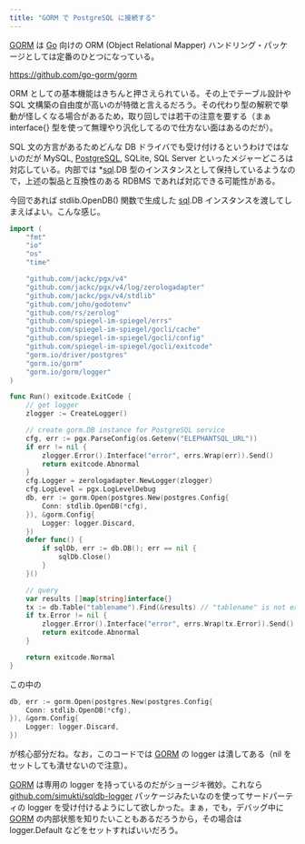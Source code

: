 ```yaml
---
title: "GORM で PostgreSQL に接続する"
---
```


[GORM] は [Go] 向けの ORM (Object Relational Mapper) ハンドリング・パッケージとしては定番のひとつになっている。

https://github.com/go-gorm/gorm

ORM としての基本機能はきちんと押さえられている。その上でテーブル設計や SQL 文構築の自由度が高いのが特徴と言えるだろう。その代わり型の解釈で挙動が怪しくなる場合があるため，取り回しでは若干の注意を要する（まぁ interface{} 型を使って無理やり汎化してるので仕方ない面はあるのだが）。

SQL 文の方言があるためどんな DB ドライバでも受け付けるというわけではないのだが MySQL, [PostgreSQL], SQLite, SQL Server といったメジャーどころは対応している。内部では *[sql][database/sql].DB 型のインスタンスとして保持しているようなので，上述の製品と互換性のある RDBMS であれば対応できる可能性がある。

今回であれば stdlib.OpenDB() 関数で生成した [sql][database/sql].DB インスタンスを渡してしまえばよい。こんな感じ。

```go
import (
    "fmt"
    "io"
    "os"
    "time"

    "github.com/jackc/pgx/v4"
    "github.com/jackc/pgx/v4/log/zerologadapter"
    "github.com/jackc/pgx/v4/stdlib"
    "github.com/joho/godotenv"
    "github.com/rs/zerolog"
    "github.com/spiegel-im-spiegel/errs"
    "github.com/spiegel-im-spiegel/gocli/cache"
    "github.com/spiegel-im-spiegel/gocli/config"
    "github.com/spiegel-im-spiegel/gocli/exitcode"
    "gorm.io/driver/postgres"
    "gorm.io/gorm"
    "gorm.io/gorm/logger"
)

func Run() exitcode.ExitCode {
    // get logger
    zlogger := CreateLogger()

    // create gorm.DB instance for PostgreSQL service
    cfg, err := pgx.ParseConfig(os.Getenv("ELEPHANTSQL_URL"))
    if err != nil {
        zlogger.Error().Interface("error", errs.Wrap(err)).Send()
        return exitcode.Abnormal
    }
    cfg.Logger = zerologadapter.NewLogger(zlogger)
    cfg.LogLevel = pgx.LogLevelDebug
    db, err := gorm.Open(postgres.New(postgres.Config{
        Conn: stdlib.OpenDB(*cfg),
    }), &gorm.Config{
        Logger: logger.Discard,
    })
    defer func() {
        if sqlDb, err := db.DB(); err == nil {
            sqlDb.Close()
        }
    }()

    // query
    var results []map[string]interface{}
    tx := db.Table("tablename").Find(&results) // "tablename" is not exist
    if tx.Error != nil {
        zlogger.Error().Interface("error", errs.Wrap(tx.Error)).Send()
        return exitcode.Abnormal
    }

    return exitcode.Normal
}
```

この中の

```go
db, err := gorm.Open(postgres.New(postgres.Config{
    Conn: stdlib.OpenDB(*cfg),
}), &gorm.Config{
    Logger: logger.Discard,
})
```

が核心部分だね。なお，このコードでは [GORM] の logger は潰してある（nil をセットしても潰せないので注意）。

[GORM] は専用の logger を持っているのだがショージキ微妙。これなら [github.com/simukti/sqldb-logger] パッケージみたいなのを使ってサードパーティの logger を受け付けるようにして欲しかった。まぁ，でも，デバッグ中に [GORM] の内部状態を知りたいこともあるだろうから，その場合は logger.Default などをセットすればいいだろう。

[Go]: https://go.dev/
[PostgreSQL]: https://www.postgresql.org/ "PostgreSQL: The world's most advanced open source database"
[database/sql]: https://pkg.go.dev/database/sql "sql package - database/sql - pkg.go.dev"
[GORM]: https://gorm.io/ "GORM - The fantastic ORM library for Golang, aims to be developer friendly."
[github.com/simukti/sqldb-logger]: https://github.com/simukti/sqldb-logger "simukti/sqldb-logger: A logger for Go SQL database driver without modifying existing *sql.DB stdlib usage."
